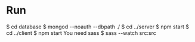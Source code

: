 # Run
$ cd database
$ mongod --noauth --dbpath ./
$ cd ../server
$ npm start
$ cd ../client
$ npm start
You need sass
$ sass --watch src:src